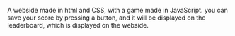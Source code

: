 A webside made in html and CSS, with a game made in JavaScript. you can save your score by pressing a button, and it will be displayed on the leaderboard, which is displayed on the webside.

